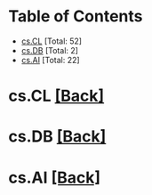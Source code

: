 <div id=toc></div>

# Table of Contents

- [cs.CL](#cs.CL) [Total: 52]
- [cs.DB](#cs.DB) [Total: 2]
- [cs.AI](#cs.AI) [Total: 22]


<div id='cs.CL'></div>

# cs.CL [[Back]](#toc)



<div id='cs.DB'></div>

# cs.DB [[Back]](#toc)



<div id='cs.AI'></div>

# cs.AI [[Back]](#toc)

